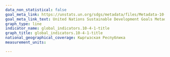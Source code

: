 ```yaml
---
data_non_statistical: false
goal_meta_link: https://unstats.un.org/sdgs/metadata/files/Metadata-10-04-01.pdf
goal_meta_link_text: United Nations Sustainable Development Goals Metadata (PDF 190 KB)
graph_type: line
indicator_name: global_indicators.10-4-1-title
graph_title: global_indicators.10-4-1-title
national_geographical_coverage: Кыргызская Республика
measurement_units: 

---
```

